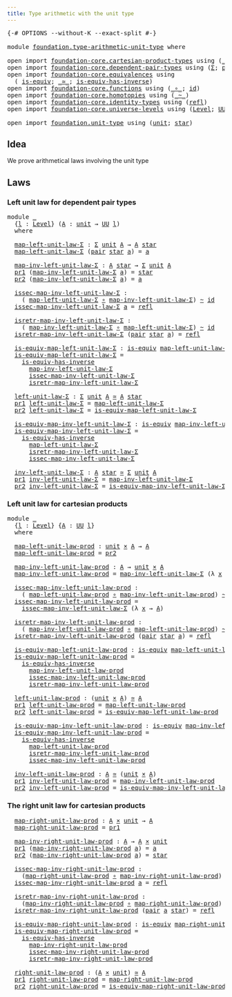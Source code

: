 ```yaml
---
title: Type arithmetic with the unit type
---
```


<pre class="Agda"><a id="60" class="Symbol">{-#</a> <a id="64" class="Keyword">OPTIONS</a> <a id="72" class="Pragma">--without-K</a> <a id="84" class="Pragma">--exact-split</a> <a id="98" class="Symbol">#-}</a>

<a id="103" class="Keyword">module</a> <a id="110" href="foundation.type-arithmetic-unit-type.html" class="Module">foundation.type-arithmetic-unit-type</a> <a id="147" class="Keyword">where</a>

<a id="154" class="Keyword">open</a> <a id="159" class="Keyword">import</a> <a id="166" href="foundation-core.cartesian-product-types.html" class="Module">foundation-core.cartesian-product-types</a> <a id="206" class="Keyword">using</a> <a id="212" class="Symbol">(</a><a id="213" href="foundation-core.cartesian-product-types.html#590" class="Function Operator">_×_</a><a id="216" class="Symbol">)</a>
<a id="218" class="Keyword">open</a> <a id="223" class="Keyword">import</a> <a id="230" href="foundation-core.dependent-pair-types.html" class="Module">foundation-core.dependent-pair-types</a> <a id="267" class="Keyword">using</a> <a id="273" class="Symbol">(</a><a id="274" href="foundation-core.dependent-pair-types.html#515" class="Record">Σ</a><a id="275" class="Symbol">;</a> <a id="277" href="foundation-core.dependent-pair-types.html#588" class="InductiveConstructor">pair</a><a id="281" class="Symbol">;</a> <a id="283" href="foundation-core.dependent-pair-types.html#605" class="Field">pr1</a><a id="286" class="Symbol">;</a> <a id="288" href="foundation-core.dependent-pair-types.html#617" class="Field">pr2</a><a id="291" class="Symbol">)</a>
<a id="293" class="Keyword">open</a> <a id="298" class="Keyword">import</a> <a id="305" href="foundation-core.equivalences.html" class="Module">foundation-core.equivalences</a> <a id="334" class="Keyword">using</a>
  <a id="342" class="Symbol">(</a> <a id="344" href="foundation-core.equivalences.html#1556" class="Function">is-equiv</a><a id="352" class="Symbol">;</a> <a id="354" href="foundation-core.equivalences.html#1621" class="Function Operator">_≃_</a><a id="357" class="Symbol">;</a> <a id="359" href="foundation-core.equivalences.html#3013" class="Function">is-equiv-has-inverse</a><a id="379" class="Symbol">)</a>
<a id="381" class="Keyword">open</a> <a id="386" class="Keyword">import</a> <a id="393" href="foundation-core.functions.html" class="Module">foundation-core.functions</a> <a id="419" class="Keyword">using</a> <a id="425" class="Symbol">(</a><a id="426" href="foundation-core.functions.html#420" class="Function Operator">_∘_</a><a id="429" class="Symbol">;</a> <a id="431" href="foundation-core.functions.html#322" class="Function">id</a><a id="433" class="Symbol">)</a>
<a id="435" class="Keyword">open</a> <a id="440" class="Keyword">import</a> <a id="447" href="foundation-core.homotopies.html" class="Module">foundation-core.homotopies</a> <a id="474" class="Keyword">using</a> <a id="480" class="Symbol">(</a><a id="481" href="foundation-core.homotopies.html#1249" class="Function Operator">_~_</a><a id="484" class="Symbol">)</a>
<a id="486" class="Keyword">open</a> <a id="491" class="Keyword">import</a> <a id="498" href="foundation-core.identity-types.html" class="Module">foundation-core.identity-types</a> <a id="529" class="Keyword">using</a> <a id="535" class="Symbol">(</a><a id="536" href="foundation-core.identity-types.html#1820" class="InductiveConstructor">refl</a><a id="540" class="Symbol">)</a>
<a id="542" class="Keyword">open</a> <a id="547" class="Keyword">import</a> <a id="554" href="foundation-core.universe-levels.html" class="Module">foundation-core.universe-levels</a> <a id="586" class="Keyword">using</a> <a id="592" class="Symbol">(</a><a id="593" href="Agda.Primitive.html#597" class="Postulate">Level</a><a id="598" class="Symbol">;</a> <a id="600" href="foundation-core.universe-levels.html#235" class="Primitive">UU</a><a id="602" class="Symbol">)</a>

<a id="605" class="Keyword">open</a> <a id="610" class="Keyword">import</a> <a id="617" href="foundation.unit-type.html" class="Module">foundation.unit-type</a> <a id="638" class="Keyword">using</a> <a id="644" class="Symbol">(</a><a id="645" href="foundation.unit-type.html#1084" class="Datatype">unit</a><a id="649" class="Symbol">;</a> <a id="651" href="foundation.unit-type.html#1108" class="InductiveConstructor">star</a><a id="655" class="Symbol">)</a>
</pre>
## Idea

We prove arithmetical laws involving the unit type

## Laws

### Left unit law for dependent pair types

<pre class="Agda"><a id="784" class="Keyword">module</a> <a id="791" href="foundation.type-arithmetic-unit-type.html#791" class="Module">_</a>
  <a id="795" class="Symbol">{</a><a id="796" href="foundation.type-arithmetic-unit-type.html#796" class="Bound">l</a> <a id="798" class="Symbol">:</a> <a id="800" href="Agda.Primitive.html#597" class="Postulate">Level</a><a id="805" class="Symbol">}</a> <a id="807" class="Symbol">(</a><a id="808" href="foundation.type-arithmetic-unit-type.html#808" class="Bound">A</a> <a id="810" class="Symbol">:</a> <a id="812" href="foundation.unit-type.html#1084" class="Datatype">unit</a> <a id="817" class="Symbol">→</a> <a id="819" href="foundation-core.universe-levels.html#235" class="Primitive">UU</a> <a id="822" href="foundation.type-arithmetic-unit-type.html#796" class="Bound">l</a><a id="823" class="Symbol">)</a>
  <a id="827" class="Keyword">where</a>

  <a id="836" href="foundation.type-arithmetic-unit-type.html#836" class="Function">map-left-unit-law-Σ</a> <a id="856" class="Symbol">:</a> <a id="858" href="foundation-core.dependent-pair-types.html#515" class="Record">Σ</a> <a id="860" href="foundation.unit-type.html#1084" class="Datatype">unit</a> <a id="865" href="foundation.type-arithmetic-unit-type.html#808" class="Bound">A</a> <a id="867" class="Symbol">→</a> <a id="869" href="foundation.type-arithmetic-unit-type.html#808" class="Bound">A</a> <a id="871" href="foundation.unit-type.html#1108" class="InductiveConstructor">star</a>
  <a id="878" href="foundation.type-arithmetic-unit-type.html#836" class="Function">map-left-unit-law-Σ</a> <a id="898" class="Symbol">(</a><a id="899" href="foundation-core.dependent-pair-types.html#588" class="InductiveConstructor">pair</a> <a id="904" href="foundation.unit-type.html#1108" class="InductiveConstructor">star</a> <a id="909" href="foundation.type-arithmetic-unit-type.html#909" class="Bound">a</a><a id="910" class="Symbol">)</a> <a id="912" class="Symbol">=</a> <a id="914" href="foundation.type-arithmetic-unit-type.html#909" class="Bound">a</a>

  <a id="919" href="foundation.type-arithmetic-unit-type.html#919" class="Function">map-inv-left-unit-law-Σ</a> <a id="943" class="Symbol">:</a> <a id="945" href="foundation.type-arithmetic-unit-type.html#808" class="Bound">A</a> <a id="947" href="foundation.unit-type.html#1108" class="InductiveConstructor">star</a> <a id="952" class="Symbol">→</a> <a id="954" href="foundation-core.dependent-pair-types.html#515" class="Record">Σ</a> <a id="956" href="foundation.unit-type.html#1084" class="Datatype">unit</a> <a id="961" href="foundation.type-arithmetic-unit-type.html#808" class="Bound">A</a>
  <a id="965" href="foundation-core.dependent-pair-types.html#605" class="Field">pr1</a> <a id="969" class="Symbol">(</a><a id="970" href="foundation.type-arithmetic-unit-type.html#919" class="Function">map-inv-left-unit-law-Σ</a> <a id="994" href="foundation.type-arithmetic-unit-type.html#994" class="Bound">a</a><a id="995" class="Symbol">)</a> <a id="997" class="Symbol">=</a> <a id="999" href="foundation.unit-type.html#1108" class="InductiveConstructor">star</a>
  <a id="1006" href="foundation-core.dependent-pair-types.html#617" class="Field">pr2</a> <a id="1010" class="Symbol">(</a><a id="1011" href="foundation.type-arithmetic-unit-type.html#919" class="Function">map-inv-left-unit-law-Σ</a> <a id="1035" href="foundation.type-arithmetic-unit-type.html#1035" class="Bound">a</a><a id="1036" class="Symbol">)</a> <a id="1038" class="Symbol">=</a> <a id="1040" href="foundation.type-arithmetic-unit-type.html#1035" class="Bound">a</a>

  <a id="1045" href="foundation.type-arithmetic-unit-type.html#1045" class="Function">issec-map-inv-left-unit-law-Σ</a> <a id="1075" class="Symbol">:</a>
    <a id="1081" class="Symbol">(</a> <a id="1083" href="foundation.type-arithmetic-unit-type.html#836" class="Function">map-left-unit-law-Σ</a> <a id="1103" href="foundation-core.functions.html#420" class="Function Operator">∘</a> <a id="1105" href="foundation.type-arithmetic-unit-type.html#919" class="Function">map-inv-left-unit-law-Σ</a><a id="1128" class="Symbol">)</a> <a id="1130" href="foundation-core.homotopies.html#1249" class="Function Operator">~</a> <a id="1132" href="foundation-core.functions.html#322" class="Function">id</a>
  <a id="1137" href="foundation.type-arithmetic-unit-type.html#1045" class="Function">issec-map-inv-left-unit-law-Σ</a> <a id="1167" href="foundation.type-arithmetic-unit-type.html#1167" class="Bound">a</a> <a id="1169" class="Symbol">=</a> <a id="1171" href="foundation-core.identity-types.html#1820" class="InductiveConstructor">refl</a>

  <a id="1179" href="foundation.type-arithmetic-unit-type.html#1179" class="Function">isretr-map-inv-left-unit-law-Σ</a> <a id="1210" class="Symbol">:</a>
    <a id="1216" class="Symbol">(</a> <a id="1218" href="foundation.type-arithmetic-unit-type.html#919" class="Function">map-inv-left-unit-law-Σ</a> <a id="1242" href="foundation-core.functions.html#420" class="Function Operator">∘</a> <a id="1244" href="foundation.type-arithmetic-unit-type.html#836" class="Function">map-left-unit-law-Σ</a><a id="1263" class="Symbol">)</a> <a id="1265" href="foundation-core.homotopies.html#1249" class="Function Operator">~</a> <a id="1267" href="foundation-core.functions.html#322" class="Function">id</a>
  <a id="1272" href="foundation.type-arithmetic-unit-type.html#1179" class="Function">isretr-map-inv-left-unit-law-Σ</a> <a id="1303" class="Symbol">(</a><a id="1304" href="foundation-core.dependent-pair-types.html#588" class="InductiveConstructor">pair</a> <a id="1309" href="foundation.unit-type.html#1108" class="InductiveConstructor">star</a> <a id="1314" href="foundation.type-arithmetic-unit-type.html#1314" class="Bound">a</a><a id="1315" class="Symbol">)</a> <a id="1317" class="Symbol">=</a> <a id="1319" href="foundation-core.identity-types.html#1820" class="InductiveConstructor">refl</a>

  <a id="1327" href="foundation.type-arithmetic-unit-type.html#1327" class="Function">is-equiv-map-left-unit-law-Σ</a> <a id="1356" class="Symbol">:</a> <a id="1358" href="foundation-core.equivalences.html#1556" class="Function">is-equiv</a> <a id="1367" href="foundation.type-arithmetic-unit-type.html#836" class="Function">map-left-unit-law-Σ</a>
  <a id="1389" href="foundation.type-arithmetic-unit-type.html#1327" class="Function">is-equiv-map-left-unit-law-Σ</a> <a id="1418" class="Symbol">=</a>
    <a id="1424" href="foundation-core.equivalences.html#3013" class="Function">is-equiv-has-inverse</a>
      <a id="1451" href="foundation.type-arithmetic-unit-type.html#919" class="Function">map-inv-left-unit-law-Σ</a>
      <a id="1481" href="foundation.type-arithmetic-unit-type.html#1045" class="Function">issec-map-inv-left-unit-law-Σ</a>
      <a id="1517" href="foundation.type-arithmetic-unit-type.html#1179" class="Function">isretr-map-inv-left-unit-law-Σ</a>

  <a id="1551" href="foundation.type-arithmetic-unit-type.html#1551" class="Function">left-unit-law-Σ</a> <a id="1567" class="Symbol">:</a> <a id="1569" href="foundation-core.dependent-pair-types.html#515" class="Record">Σ</a> <a id="1571" href="foundation.unit-type.html#1084" class="Datatype">unit</a> <a id="1576" href="foundation.type-arithmetic-unit-type.html#808" class="Bound">A</a> <a id="1578" href="foundation-core.equivalences.html#1621" class="Function Operator">≃</a> <a id="1580" href="foundation.type-arithmetic-unit-type.html#808" class="Bound">A</a> <a id="1582" href="foundation.unit-type.html#1108" class="InductiveConstructor">star</a>
  <a id="1589" href="foundation-core.dependent-pair-types.html#605" class="Field">pr1</a> <a id="1593" href="foundation.type-arithmetic-unit-type.html#1551" class="Function">left-unit-law-Σ</a> <a id="1609" class="Symbol">=</a> <a id="1611" href="foundation.type-arithmetic-unit-type.html#836" class="Function">map-left-unit-law-Σ</a>
  <a id="1633" href="foundation-core.dependent-pair-types.html#617" class="Field">pr2</a> <a id="1637" href="foundation.type-arithmetic-unit-type.html#1551" class="Function">left-unit-law-Σ</a> <a id="1653" class="Symbol">=</a> <a id="1655" href="foundation.type-arithmetic-unit-type.html#1327" class="Function">is-equiv-map-left-unit-law-Σ</a>
  
  <a id="1689" href="foundation.type-arithmetic-unit-type.html#1689" class="Function">is-equiv-map-inv-left-unit-law-Σ</a> <a id="1722" class="Symbol">:</a> <a id="1724" href="foundation-core.equivalences.html#1556" class="Function">is-equiv</a> <a id="1733" href="foundation.type-arithmetic-unit-type.html#919" class="Function">map-inv-left-unit-law-Σ</a>
  <a id="1759" href="foundation.type-arithmetic-unit-type.html#1689" class="Function">is-equiv-map-inv-left-unit-law-Σ</a> <a id="1792" class="Symbol">=</a>
    <a id="1798" href="foundation-core.equivalences.html#3013" class="Function">is-equiv-has-inverse</a>
      <a id="1825" href="foundation.type-arithmetic-unit-type.html#836" class="Function">map-left-unit-law-Σ</a>
      <a id="1851" href="foundation.type-arithmetic-unit-type.html#1179" class="Function">isretr-map-inv-left-unit-law-Σ</a>
      <a id="1888" href="foundation.type-arithmetic-unit-type.html#1045" class="Function">issec-map-inv-left-unit-law-Σ</a>

  <a id="1921" href="foundation.type-arithmetic-unit-type.html#1921" class="Function">inv-left-unit-law-Σ</a> <a id="1941" class="Symbol">:</a> <a id="1943" href="foundation.type-arithmetic-unit-type.html#808" class="Bound">A</a> <a id="1945" href="foundation.unit-type.html#1108" class="InductiveConstructor">star</a> <a id="1950" href="foundation-core.equivalences.html#1621" class="Function Operator">≃</a> <a id="1952" href="foundation-core.dependent-pair-types.html#515" class="Record">Σ</a> <a id="1954" href="foundation.unit-type.html#1084" class="Datatype">unit</a> <a id="1959" href="foundation.type-arithmetic-unit-type.html#808" class="Bound">A</a>
  <a id="1963" href="foundation-core.dependent-pair-types.html#605" class="Field">pr1</a> <a id="1967" href="foundation.type-arithmetic-unit-type.html#1921" class="Function">inv-left-unit-law-Σ</a> <a id="1987" class="Symbol">=</a> <a id="1989" href="foundation.type-arithmetic-unit-type.html#919" class="Function">map-inv-left-unit-law-Σ</a>
  <a id="2015" href="foundation-core.dependent-pair-types.html#617" class="Field">pr2</a> <a id="2019" href="foundation.type-arithmetic-unit-type.html#1921" class="Function">inv-left-unit-law-Σ</a> <a id="2039" class="Symbol">=</a> <a id="2041" href="foundation.type-arithmetic-unit-type.html#1689" class="Function">is-equiv-map-inv-left-unit-law-Σ</a>
</pre>
### Left unit law for cartesian products

<pre class="Agda"><a id="2129" class="Keyword">module</a> <a id="2136" href="foundation.type-arithmetic-unit-type.html#2136" class="Module">_</a>
  <a id="2140" class="Symbol">{</a><a id="2141" href="foundation.type-arithmetic-unit-type.html#2141" class="Bound">l</a> <a id="2143" class="Symbol">:</a> <a id="2145" href="Agda.Primitive.html#597" class="Postulate">Level</a><a id="2150" class="Symbol">}</a> <a id="2152" class="Symbol">{</a><a id="2153" href="foundation.type-arithmetic-unit-type.html#2153" class="Bound">A</a> <a id="2155" class="Symbol">:</a> <a id="2157" href="foundation-core.universe-levels.html#235" class="Primitive">UU</a> <a id="2160" href="foundation.type-arithmetic-unit-type.html#2141" class="Bound">l</a><a id="2161" class="Symbol">}</a>
  <a id="2165" class="Keyword">where</a>

  <a id="2174" href="foundation.type-arithmetic-unit-type.html#2174" class="Function">map-left-unit-law-prod</a> <a id="2197" class="Symbol">:</a> <a id="2199" href="foundation.unit-type.html#1084" class="Datatype">unit</a> <a id="2204" href="foundation-core.cartesian-product-types.html#590" class="Function Operator">×</a> <a id="2206" href="foundation.type-arithmetic-unit-type.html#2153" class="Bound">A</a> <a id="2208" class="Symbol">→</a> <a id="2210" href="foundation.type-arithmetic-unit-type.html#2153" class="Bound">A</a>
  <a id="2214" href="foundation.type-arithmetic-unit-type.html#2174" class="Function">map-left-unit-law-prod</a> <a id="2237" class="Symbol">=</a> <a id="2239" href="foundation-core.dependent-pair-types.html#617" class="Field">pr2</a>

  <a id="2246" href="foundation.type-arithmetic-unit-type.html#2246" class="Function">map-inv-left-unit-law-prod</a> <a id="2273" class="Symbol">:</a> <a id="2275" href="foundation.type-arithmetic-unit-type.html#2153" class="Bound">A</a> <a id="2277" class="Symbol">→</a> <a id="2279" href="foundation.unit-type.html#1084" class="Datatype">unit</a> <a id="2284" href="foundation-core.cartesian-product-types.html#590" class="Function Operator">×</a> <a id="2286" href="foundation.type-arithmetic-unit-type.html#2153" class="Bound">A</a>
  <a id="2290" href="foundation.type-arithmetic-unit-type.html#2246" class="Function">map-inv-left-unit-law-prod</a> <a id="2317" class="Symbol">=</a> <a id="2319" href="foundation.type-arithmetic-unit-type.html#919" class="Function">map-inv-left-unit-law-Σ</a> <a id="2343" class="Symbol">(λ</a> <a id="2346" href="foundation.type-arithmetic-unit-type.html#2346" class="Bound">x</a> <a id="2348" class="Symbol">→</a> <a id="2350" href="foundation.type-arithmetic-unit-type.html#2153" class="Bound">A</a><a id="2351" class="Symbol">)</a>

  <a id="2356" href="foundation.type-arithmetic-unit-type.html#2356" class="Function">issec-map-inv-left-unit-law-prod</a> <a id="2389" class="Symbol">:</a>
    <a id="2395" class="Symbol">(</a> <a id="2397" href="foundation.type-arithmetic-unit-type.html#2174" class="Function">map-left-unit-law-prod</a> <a id="2420" href="foundation-core.functions.html#420" class="Function Operator">∘</a> <a id="2422" href="foundation.type-arithmetic-unit-type.html#2246" class="Function">map-inv-left-unit-law-prod</a><a id="2448" class="Symbol">)</a> <a id="2450" href="foundation-core.homotopies.html#1249" class="Function Operator">~</a> <a id="2452" href="foundation-core.functions.html#322" class="Function">id</a>
  <a id="2457" href="foundation.type-arithmetic-unit-type.html#2356" class="Function">issec-map-inv-left-unit-law-prod</a> <a id="2490" class="Symbol">=</a>
    <a id="2496" href="foundation.type-arithmetic-unit-type.html#1045" class="Function">issec-map-inv-left-unit-law-Σ</a> <a id="2526" class="Symbol">(λ</a> <a id="2529" href="foundation.type-arithmetic-unit-type.html#2529" class="Bound">x</a> <a id="2531" class="Symbol">→</a> <a id="2533" href="foundation.type-arithmetic-unit-type.html#2153" class="Bound">A</a><a id="2534" class="Symbol">)</a>

  <a id="2539" href="foundation.type-arithmetic-unit-type.html#2539" class="Function">isretr-map-inv-left-unit-law-prod</a> <a id="2573" class="Symbol">:</a>
    <a id="2579" class="Symbol">(</a> <a id="2581" href="foundation.type-arithmetic-unit-type.html#2246" class="Function">map-inv-left-unit-law-prod</a> <a id="2608" href="foundation-core.functions.html#420" class="Function Operator">∘</a> <a id="2610" href="foundation.type-arithmetic-unit-type.html#2174" class="Function">map-left-unit-law-prod</a><a id="2632" class="Symbol">)</a> <a id="2634" href="foundation-core.homotopies.html#1249" class="Function Operator">~</a> <a id="2636" href="foundation-core.functions.html#322" class="Function">id</a>
  <a id="2641" href="foundation.type-arithmetic-unit-type.html#2539" class="Function">isretr-map-inv-left-unit-law-prod</a> <a id="2675" class="Symbol">(</a><a id="2676" href="foundation-core.dependent-pair-types.html#588" class="InductiveConstructor">pair</a> <a id="2681" href="foundation.unit-type.html#1108" class="InductiveConstructor">star</a> <a id="2686" href="foundation.type-arithmetic-unit-type.html#2686" class="Bound">a</a><a id="2687" class="Symbol">)</a> <a id="2689" class="Symbol">=</a> <a id="2691" href="foundation-core.identity-types.html#1820" class="InductiveConstructor">refl</a>

  <a id="2699" href="foundation.type-arithmetic-unit-type.html#2699" class="Function">is-equiv-map-left-unit-law-prod</a> <a id="2731" class="Symbol">:</a> <a id="2733" href="foundation-core.equivalences.html#1556" class="Function">is-equiv</a> <a id="2742" href="foundation.type-arithmetic-unit-type.html#2174" class="Function">map-left-unit-law-prod</a>
  <a id="2767" href="foundation.type-arithmetic-unit-type.html#2699" class="Function">is-equiv-map-left-unit-law-prod</a> <a id="2799" class="Symbol">=</a>
    <a id="2805" href="foundation-core.equivalences.html#3013" class="Function">is-equiv-has-inverse</a>
      <a id="2832" href="foundation.type-arithmetic-unit-type.html#2246" class="Function">map-inv-left-unit-law-prod</a>
      <a id="2865" href="foundation.type-arithmetic-unit-type.html#2356" class="Function">issec-map-inv-left-unit-law-prod</a>
      <a id="2904" href="foundation.type-arithmetic-unit-type.html#2539" class="Function">isretr-map-inv-left-unit-law-prod</a>

  <a id="2941" href="foundation.type-arithmetic-unit-type.html#2941" class="Function">left-unit-law-prod</a> <a id="2960" class="Symbol">:</a> <a id="2962" class="Symbol">(</a><a id="2963" href="foundation.unit-type.html#1084" class="Datatype">unit</a> <a id="2968" href="foundation-core.cartesian-product-types.html#590" class="Function Operator">×</a> <a id="2970" href="foundation.type-arithmetic-unit-type.html#2153" class="Bound">A</a><a id="2971" class="Symbol">)</a> <a id="2973" href="foundation-core.equivalences.html#1621" class="Function Operator">≃</a> <a id="2975" href="foundation.type-arithmetic-unit-type.html#2153" class="Bound">A</a>
  <a id="2979" href="foundation-core.dependent-pair-types.html#605" class="Field">pr1</a> <a id="2983" href="foundation.type-arithmetic-unit-type.html#2941" class="Function">left-unit-law-prod</a> <a id="3002" class="Symbol">=</a> <a id="3004" href="foundation.type-arithmetic-unit-type.html#2174" class="Function">map-left-unit-law-prod</a>
  <a id="3029" href="foundation-core.dependent-pair-types.html#617" class="Field">pr2</a> <a id="3033" href="foundation.type-arithmetic-unit-type.html#2941" class="Function">left-unit-law-prod</a> <a id="3052" class="Symbol">=</a> <a id="3054" href="foundation.type-arithmetic-unit-type.html#2699" class="Function">is-equiv-map-left-unit-law-prod</a>

  <a id="3089" href="foundation.type-arithmetic-unit-type.html#3089" class="Function">is-equiv-map-inv-left-unit-law-prod</a> <a id="3125" class="Symbol">:</a> <a id="3127" href="foundation-core.equivalences.html#1556" class="Function">is-equiv</a> <a id="3136" href="foundation.type-arithmetic-unit-type.html#2246" class="Function">map-inv-left-unit-law-prod</a>
  <a id="3165" href="foundation.type-arithmetic-unit-type.html#3089" class="Function">is-equiv-map-inv-left-unit-law-prod</a> <a id="3201" class="Symbol">=</a>
    <a id="3207" href="foundation-core.equivalences.html#3013" class="Function">is-equiv-has-inverse</a>
      <a id="3234" href="foundation.type-arithmetic-unit-type.html#2174" class="Function">map-left-unit-law-prod</a>
      <a id="3263" href="foundation.type-arithmetic-unit-type.html#2539" class="Function">isretr-map-inv-left-unit-law-prod</a>
      <a id="3303" href="foundation.type-arithmetic-unit-type.html#2356" class="Function">issec-map-inv-left-unit-law-prod</a>

  <a id="3339" href="foundation.type-arithmetic-unit-type.html#3339" class="Function">inv-left-unit-law-prod</a> <a id="3362" class="Symbol">:</a> <a id="3364" href="foundation.type-arithmetic-unit-type.html#2153" class="Bound">A</a> <a id="3366" href="foundation-core.equivalences.html#1621" class="Function Operator">≃</a> <a id="3368" class="Symbol">(</a><a id="3369" href="foundation.unit-type.html#1084" class="Datatype">unit</a> <a id="3374" href="foundation-core.cartesian-product-types.html#590" class="Function Operator">×</a> <a id="3376" href="foundation.type-arithmetic-unit-type.html#2153" class="Bound">A</a><a id="3377" class="Symbol">)</a>
  <a id="3381" href="foundation-core.dependent-pair-types.html#605" class="Field">pr1</a> <a id="3385" href="foundation.type-arithmetic-unit-type.html#3339" class="Function">inv-left-unit-law-prod</a> <a id="3408" class="Symbol">=</a> <a id="3410" href="foundation.type-arithmetic-unit-type.html#2246" class="Function">map-inv-left-unit-law-prod</a>
  <a id="3439" href="foundation-core.dependent-pair-types.html#617" class="Field">pr2</a> <a id="3443" href="foundation.type-arithmetic-unit-type.html#3339" class="Function">inv-left-unit-law-prod</a> <a id="3466" class="Symbol">=</a> <a id="3468" href="foundation.type-arithmetic-unit-type.html#3089" class="Function">is-equiv-map-inv-left-unit-law-prod</a>
</pre>
### The right unit law for cartesian products

<pre class="Agda">  <a id="3566" href="foundation.type-arithmetic-unit-type.html#3566" class="Function">map-right-unit-law-prod</a> <a id="3590" class="Symbol">:</a> <a id="3592" href="foundation.type-arithmetic-unit-type.html#2153" class="Bound">A</a> <a id="3594" href="foundation-core.cartesian-product-types.html#590" class="Function Operator">×</a> <a id="3596" href="foundation.unit-type.html#1084" class="Datatype">unit</a> <a id="3601" class="Symbol">→</a> <a id="3603" href="foundation.type-arithmetic-unit-type.html#2153" class="Bound">A</a>
  <a id="3607" href="foundation.type-arithmetic-unit-type.html#3566" class="Function">map-right-unit-law-prod</a> <a id="3631" class="Symbol">=</a> <a id="3633" href="foundation-core.dependent-pair-types.html#605" class="Field">pr1</a>

  <a id="3640" href="foundation.type-arithmetic-unit-type.html#3640" class="Function">map-inv-right-unit-law-prod</a> <a id="3668" class="Symbol">:</a> <a id="3670" href="foundation.type-arithmetic-unit-type.html#2153" class="Bound">A</a> <a id="3672" class="Symbol">→</a> <a id="3674" href="foundation.type-arithmetic-unit-type.html#2153" class="Bound">A</a> <a id="3676" href="foundation-core.cartesian-product-types.html#590" class="Function Operator">×</a> <a id="3678" href="foundation.unit-type.html#1084" class="Datatype">unit</a>
  <a id="3685" href="foundation-core.dependent-pair-types.html#605" class="Field">pr1</a> <a id="3689" class="Symbol">(</a><a id="3690" href="foundation.type-arithmetic-unit-type.html#3640" class="Function">map-inv-right-unit-law-prod</a> <a id="3718" href="foundation.type-arithmetic-unit-type.html#3718" class="Bound">a</a><a id="3719" class="Symbol">)</a> <a id="3721" class="Symbol">=</a> <a id="3723" href="foundation.type-arithmetic-unit-type.html#3718" class="Bound">a</a>
  <a id="3727" href="foundation-core.dependent-pair-types.html#617" class="Field">pr2</a> <a id="3731" class="Symbol">(</a><a id="3732" href="foundation.type-arithmetic-unit-type.html#3640" class="Function">map-inv-right-unit-law-prod</a> <a id="3760" href="foundation.type-arithmetic-unit-type.html#3760" class="Bound">a</a><a id="3761" class="Symbol">)</a> <a id="3763" class="Symbol">=</a> <a id="3765" href="foundation.unit-type.html#1108" class="InductiveConstructor">star</a>

  <a id="3773" href="foundation.type-arithmetic-unit-type.html#3773" class="Function">issec-map-inv-right-unit-law-prod</a> <a id="3807" class="Symbol">:</a>
    <a id="3813" class="Symbol">(</a><a id="3814" href="foundation.type-arithmetic-unit-type.html#3566" class="Function">map-right-unit-law-prod</a> <a id="3838" href="foundation-core.functions.html#420" class="Function Operator">∘</a> <a id="3840" href="foundation.type-arithmetic-unit-type.html#3640" class="Function">map-inv-right-unit-law-prod</a><a id="3867" class="Symbol">)</a> <a id="3869" href="foundation-core.homotopies.html#1249" class="Function Operator">~</a> <a id="3871" href="foundation-core.functions.html#322" class="Function">id</a>
  <a id="3876" href="foundation.type-arithmetic-unit-type.html#3773" class="Function">issec-map-inv-right-unit-law-prod</a> <a id="3910" href="foundation.type-arithmetic-unit-type.html#3910" class="Bound">a</a> <a id="3912" class="Symbol">=</a> <a id="3914" href="foundation-core.identity-types.html#1820" class="InductiveConstructor">refl</a>

  <a id="3922" href="foundation.type-arithmetic-unit-type.html#3922" class="Function">isretr-map-inv-right-unit-law-prod</a> <a id="3957" class="Symbol">:</a>
    <a id="3963" class="Symbol">(</a><a id="3964" href="foundation.type-arithmetic-unit-type.html#3640" class="Function">map-inv-right-unit-law-prod</a> <a id="3992" href="foundation-core.functions.html#420" class="Function Operator">∘</a> <a id="3994" href="foundation.type-arithmetic-unit-type.html#3566" class="Function">map-right-unit-law-prod</a><a id="4017" class="Symbol">)</a> <a id="4019" href="foundation-core.homotopies.html#1249" class="Function Operator">~</a> <a id="4021" href="foundation-core.functions.html#322" class="Function">id</a>
  <a id="4026" href="foundation.type-arithmetic-unit-type.html#3922" class="Function">isretr-map-inv-right-unit-law-prod</a> <a id="4061" class="Symbol">(</a><a id="4062" href="foundation-core.dependent-pair-types.html#588" class="InductiveConstructor">pair</a> <a id="4067" href="foundation.type-arithmetic-unit-type.html#4067" class="Bound">a</a> <a id="4069" href="foundation.unit-type.html#1108" class="InductiveConstructor">star</a><a id="4073" class="Symbol">)</a> <a id="4075" class="Symbol">=</a> <a id="4077" href="foundation-core.identity-types.html#1820" class="InductiveConstructor">refl</a>

  <a id="4085" href="foundation.type-arithmetic-unit-type.html#4085" class="Function">is-equiv-map-right-unit-law-prod</a> <a id="4118" class="Symbol">:</a> <a id="4120" href="foundation-core.equivalences.html#1556" class="Function">is-equiv</a> <a id="4129" href="foundation.type-arithmetic-unit-type.html#3566" class="Function">map-right-unit-law-prod</a>
  <a id="4155" href="foundation.type-arithmetic-unit-type.html#4085" class="Function">is-equiv-map-right-unit-law-prod</a> <a id="4188" class="Symbol">=</a>
    <a id="4194" href="foundation-core.equivalences.html#3013" class="Function">is-equiv-has-inverse</a>
      <a id="4221" href="foundation.type-arithmetic-unit-type.html#3640" class="Function">map-inv-right-unit-law-prod</a>
      <a id="4255" href="foundation.type-arithmetic-unit-type.html#3773" class="Function">issec-map-inv-right-unit-law-prod</a>
      <a id="4295" href="foundation.type-arithmetic-unit-type.html#3922" class="Function">isretr-map-inv-right-unit-law-prod</a>

  <a id="4333" href="foundation.type-arithmetic-unit-type.html#4333" class="Function">right-unit-law-prod</a> <a id="4353" class="Symbol">:</a> <a id="4355" class="Symbol">(</a><a id="4356" href="foundation.type-arithmetic-unit-type.html#2153" class="Bound">A</a> <a id="4358" href="foundation-core.cartesian-product-types.html#590" class="Function Operator">×</a> <a id="4360" href="foundation.unit-type.html#1084" class="Datatype">unit</a><a id="4364" class="Symbol">)</a> <a id="4366" href="foundation-core.equivalences.html#1621" class="Function Operator">≃</a> <a id="4368" href="foundation.type-arithmetic-unit-type.html#2153" class="Bound">A</a>
  <a id="4372" href="foundation-core.dependent-pair-types.html#605" class="Field">pr1</a> <a id="4376" href="foundation.type-arithmetic-unit-type.html#4333" class="Function">right-unit-law-prod</a> <a id="4396" class="Symbol">=</a> <a id="4398" href="foundation.type-arithmetic-unit-type.html#3566" class="Function">map-right-unit-law-prod</a>
  <a id="4424" href="foundation-core.dependent-pair-types.html#617" class="Field">pr2</a> <a id="4428" href="foundation.type-arithmetic-unit-type.html#4333" class="Function">right-unit-law-prod</a> <a id="4448" class="Symbol">=</a> <a id="4450" href="foundation.type-arithmetic-unit-type.html#4085" class="Function">is-equiv-map-right-unit-law-prod</a>
</pre>
